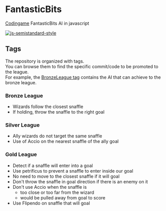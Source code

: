 # FantasticBits
[Codingame](https://www.codingame.com) FantasticBits AI in javascript

[![js-semistandard-style](https://img.shields.io/badge/code%20style-semistandard-brightgreen.svg?style=flat-square)](https://github.com/Flet/semistandard)


## Tags
The repository is organized with tags.  
You can browse them to find the specific commit/code to be promoted to the league.  
For example, the [BronzeLeague tag](https://github.com/Coac/FantasticBits/tree/BronzeLeague) contains the AI that can achieve to the bronze league.

### Bronze League
- Wizards follow the closest snaffle
- If holding, throw the snaffle to the right goal

### Silver League
- Ally wizards do not target the same snaffle
- Use of Accio on the nearest snaffle of the ally goal

### Gold League
- Detect if a snaffle will enter into a goal
- Use petrificus to prevent a snaffle to enter inside our goal
- No need to move to the closest snaffle if it will goal
- Don't throw the snaffle in goal direction if there is an enemy on it
- Don't use Accio when the snaffle is
  - too close or too far from the wizard
  - would be pulled away from goal to score
- Use Flipendo on snaffle that will goal
